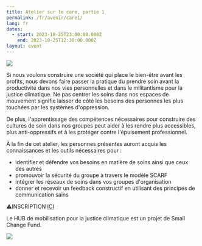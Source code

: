 ```yaml
---
title: Atelier sur le care, partie 1
permalink: /fr/avenir/care1/
lang: fr
dates:
  - start: 2023-10-25T23:00:00.000Z
    end: 2023-10-25T12:30:00.000Z
layout: event
---
```

![](/media/carepartie1.png)

Si nous voulons construire une société qui place le bien-être avant les profits, nous devons faire passer la pratique du prendre soin avant la productivité dans nos vies personnelles et dans le militantisme pour la justice climatique. Ne pas centrer les soins dans nos espaces de mouvement signifie laisser de côté les besoins des personnes les plus touchées par les systèmes d'oppression.

De plus, l'apprentissage des compétences nécessaires pour construire des cultures de soin dans nos groupes peut aider à les rendre plus accessibles, plus anti-oppressifs et à les protéger contre l'épuisement professionnel.

À la fin de cet atelier, les personnes présentes auront acquis les connaissances et les outils nécessaires pour :

* identifier et défendre vos besoins en matière de soins ainsi que ceux des autres
* promouvoir la sécurité du groupe à travers le modèle SCARF
* intégrer les réseaux de soins dans vos groupes d'organisation
* donner et recevoir un feedback constructif en utilisant des principes de communication sains

⚠️I﻿NSCRIPTION [ICI](https://us02web.zoom.us/meeting/register/tZIvdeiorTwoEtIoLn8TFG3auxZ0QMGNBOpE)

L﻿e HUB de mobilisation pour la justice climatique est un projet de Small Change Fund.

![](/media/hub_scf.png)